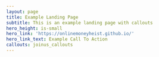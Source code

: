 ```yaml
---
layout: page
title: Example Landing Page
subtitle: This is an example landing page with callouts
hero_height: is-small
hero_link: 'https://onlinemoneyheist.github.io/'
hero_link_text: Example Call To Action
callouts: joinus_callouts
---
```

